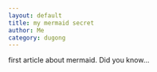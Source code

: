 ```yaml
--- 
layout: default
title: my mermaid secret
author: Me
category: dugong
--- 
```


first article about mermaid.
Did you know...